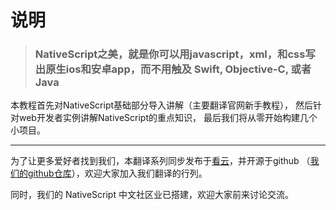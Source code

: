 # 说明

> ### **NativeScript之美，就是你可以用javascript，xml，和css写出原生ios和安卓app，而不用触及 Swift, Objective-C, 或者 Java**





本教程首先对NativeScript基础部分导入讲解（主要翻译官网新手教程），
然后针对web开发者实例讲解NativeScript的重点知识，
最后我们将从零开始构建几个小项目。



---

为了让更多爱好者找到我们，本翻译系列同步发布于[看云](http://docs.nativescript.xyz/)，并开源于github （[我们的github仓库](https://github.com/NativeScriptCN/Nativscript-in-chinese)），欢迎大家加入我们翻译的行列。

同时，我们的 NativeScript 中文社区业已搭建，欢迎大家前来讨论交流。





